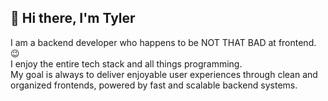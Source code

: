 ## 👋 Hi there, I'm Tyler

I am a backend developer who happens to be NOT THAT BAD at frontend. 😉<br/>
I enjoy the entire tech stack and all things programming.<br/>
My goal is always to deliver enjoyable user experiences through clean and organized frontends, powered by fast and scalable backend systems.<br/>
